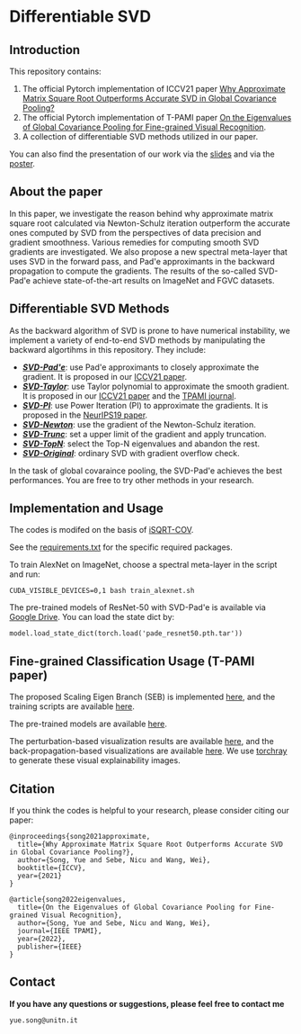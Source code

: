 # Differentiable SVD


## Introduction

This repository contains:
1. The official Pytorch implementation of ICCV21 paper [Why Approximate Matrix Square Root Outperforms Accurate SVD in Global Covariance Pooling?](https://arxiv.org/abs/2105.02498)
2. The official Pytorch implementation of T-PAMI paper [On the Eigenvalues of Global Covariance Pooling for Fine-grained Visual Recognition]().
4. A collection of differentiable SVD methods utilized in our paper.

You can also find the presentation of our work via the [slides](https://docs.google.com/presentation/d/1qICV8bdQqogHsLIH0YJDsOOy9pG3OvLGdK9uCMXbHXQ/edit?usp=sharing) and via the [poster](https://github.com/KingJamesSong/DifferentiableSVD/blob/main/ICCV21_SVD_poster.pdf).

## About the paper

In this paper, we investigate the reason behind why approximate matrix square root calculated via Newton-Schulz iteration outperform the accurate ones computed by SVD from the perspectives of data precision and gradient smoothness. Various remedies for
computing smooth SVD gradients are investigated. We also propose a new spectral meta-layer that uses SVD in the forward pass, and Pad\'e approximants in the backward propagation to compute the gradients. The results of the so-called SVD-Pad\'e achieve state-of-the-art results on ImageNet and FGVC datasets.

## Differentiable SVD Methods
As the backward algorithm of SVD is prone to have numerical instability, we implement a variety of end-to-end SVD methods by manipulating the backward algortihms in this repository. They include:
- [***SVD-Pad\'e***](https://github.com/KingJamesSong/DifferentiableSVD/blob/main/src/representation/SVD_Pade.py): use Pad\'e approximants to closely approximate the gradient. It is proposed in our [ICCV21 paper](https://arxiv.org/abs/2105.02498). 
- [***SVD-Taylor***](https://github.com/KingJamesSong/DifferentiableSVD/blob/main/src/representation/SVD_Taylor.py): use Taylor polynomial to approximate the smooth gradient. It is proposed in our [ICCV21 paper](https://arxiv.org/abs/2105.02498) and the [TPAMI journal](https://arxiv.org/abs/2104.03821).
- [***SVD-PI***](https://github.com/KingJamesSong/DifferentiableSVD/blob/main/src/representation/SVD_PI.py): use Power Iteration (PI) to approximate the gradients. It is proposed in the [NeurIPS19 paper](https://arxiv.org/abs/1906.09023).
- [***SVD-Newton***](https://github.com/KingJamesSong/DifferentiableSVD/blob/main/src/representation/SVD_Newton.py): use the gradient of the Newton-Schulz iteration.
- [***SVD-Trunc***](https://github.com/KingJamesSong/DifferentiableSVD/blob/main/src/representation/SVD_Trunc.py): set a upper limit of the gradient and apply truncation.
- [***SVD-TopN***](https://github.com/KingJamesSong/DifferentiableSVD/blob/main/src/representation/SVD_TopN.py): select the Top-N eigenvalues and abandon the rest.
- [***SVD-Original***](https://github.com/KingJamesSong/DifferentiableSVD/blob/main/src/representation/SVD_Original.py): ordinary SVD with gradient overflow check.

In the task of global covaraince pooling, the SVD-Pad\'e achieves the best performances. You are free to try other methods in your research. 

## Implementation and Usage
The codes is modifed on the basis of [iSQRT-COV](https://github.com/jiangtaoxie/fast-MPN-COV).

See the [requirements.txt](https://github.com/KingJamesSong/DifferentiableSVD/blob/main/requirements.txt) for the specific required packages. 

To train AlexNet on ImageNet, choose a spectral meta-layer in the script and run:

`CUDA_VISIBLE_DEVICES=0,1 bash train_alexnet.sh`

The pre-trained models of ResNet-50 with SVD-Pad\'e is available via [Google Drive](https://drive.google.com/file/d/1ecVE3EklMgg0uwGTezvkvxDY6UxgEa95/view?usp=sharing). You can load the state dict by:

`model.load_state_dict(torch.load('pade_resnet50.pth.tar'))`


## Fine-grained Classification Usage (T-PAMI paper)

The proposed Scaling Eigen Branch (SEB) is implemented [here](https://github.com/KingJamesSong/DifferentiableSVD/blob/main/src/representation/SEB.py), and the training scripts are available [here](https://github.com/KingJamesSong/DifferentiableSVD/tree/main/FGVC).

The pre-trained models are available [here]().

The perturbation-based visualization results are available [here](), and the back-propagation-based visualizations are available [here](). We use [torchray](https://facebookresearch.github.io/TorchRay/) to generate these visual explainability images.

## Citation 
If you think the codes is helpful to your research, please consider citing our paper:

```
@inproceedings{song2021approximate,
  title={Why Approximate Matrix Square Root Outperforms Accurate SVD in Global Covariance Pooling?},
  author={Song, Yue and Sebe, Nicu and Wang, Wei},
  booktitle={ICCV},
  year={2021}
}
```

```
@article{song2022eigenvalues,
  title={On the Eigenvalues of Global Covariance Pooling for Fine-grained Visual Recognition},
  author={Song, Yue and Sebe, Nicu and Wang, Wei},
  journal={IEEE TPAMI},
  year={2022},
  publisher={IEEE}
}
```

## Contact

**If you have any questions or suggestions, please feel free to contact me**

`yue.song@unitn.it`
